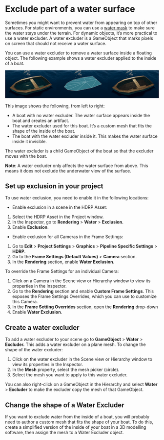 # Exclude part of a water surface

Sometimes you might want to prevent water from appearing on top of other surfaces. For static environments, you can use a [water mask](water-decals-and-masking-in-the-water-system.md) to make sure the water stays under the terrain. For dynamic objects, it’s more practical to use a water excluder. A water excluder is a GameObject that marks pixels on screen that should not receive a water surface. 

You can use a water excluder to remove a water surface inside a floating object. The following example shows a water excluder applied to the inside of a boat.

![](Images/watersystem-excluder.png)

This image shows the following, from left to right: 

- A boat with no water excluder. The water surface appears inside the boat and creates an artifact.
- The water excluder used for this boat. It’s a custom mesh that fits the shape of the inside of the boat.
- The boat with the water excluder inside it. This makes the water surface inside it invisible.

The water excluder is a child GameObject of the boat so that the excluder moves with the boat.

**Note**: A water excluder only affects the water surface from above. This means it does not exclude the underwater view of the surface.

## Set up exclusion in your project

To use water exclusion, you need to enable it in the following locations:

- Enable exclusion in a scene in the HDRP Asset:

1. Select the HDRP Asset in the Project window.
2. In the Inspector, go to **Rendering** > **Water** > **Exclusion.**
3. Enable **Exclusion**.

- Enable exclusion for all Cameras in the Frame Settings: 

1. Go to **Edit** > **Project Settings** > **Graphics** > **Pipeline Specific Settings** > **HDRP**.
2. Go to the **Frame Settings (Default Values)** > **Camera** section. 
3. In the **Rendering** section, enable **Water Exclusion**.

To override the Frame Settings for an individual Camera:

1. Click on a Camera in the Scene view or Hierarchy window to view its properties in the Inspector.
2. Go to the **Rendering** section and enable **Custom Frame Settings**. This exposes the Frame Settings Overrides, which you can use to customize this Camera.
3. In the **Frame Setting Overrides** section, open the **Rendering** drop-down
4. Enable **Water Exclusion**.

## Create a water excluder

To add a water excluder to your scene go to **GameObject** > **Water** > **Excluder.**
This adds a water excluder on a plane mesh. To change the shape of the water excluder:

1. Click on the water excluder in the Scene view or Hierarchy window to view its properties in the Inspector.
2. In the **Mesh** property, select the mesh picker (circle).
3. Select the mesh you want to apply to this water excluder.

You can also right-click on a GameObject in the Hierarchy and select **Water** > **Excluder** to make the excluder copy the mesh of that GameObject.

## Change the shape of a Water Excluder 

If you want to exclude water from the inside of a boat, you will probably need to author a custom mesh that fits the shape of your boat. To do this, create a simplified version of the inside of your boat in a 3D modelling software, then assign the mesh to a Water Excluder object.